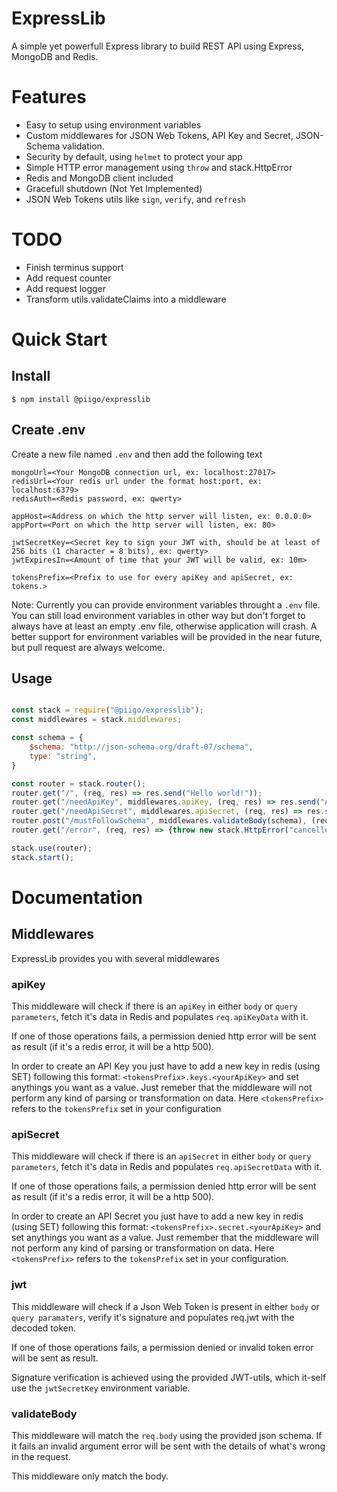 # ExpressLib

A simple yet powerfull Express library to build REST API using Express, MongoDB and Redis.

# Features

 - Easy to setup using environment variables
 - Custom middlewares for JSON Web Tokens, API Key and Secret, JSON-Schema validation.
 - Security by default, using `helmet` to protect your app
 - Simple HTTP error management using `throw` and stack.HttpError
 - Redis and MongoDB client included
 - Gracefull shutdown (Not Yet Implemented)
 - JSON Web Tokens utils like `sign`, `verify`, and `refresh`

# TODO

 - Finish terminus support
 - Add request counter
 - Add request logger
 - Transform utils.validateClaims into a middleware

# Quick Start

## Install

```shell
$ npm install @piigo/expresslib
```

## Create .env

Create a new file named `.env` and then add the following text

```dosini
mongoUrl=<Your MongoDB connection url, ex: localhost:27017>
redisUrl=<Your redis url under the format host:port, ex: localhost:6379>
redisAuth=<Redis password, ex: qwerty>

appHost=<Address on which the http server will listen, ex: 0.0.0.0>
appPort=<Port on which the http server will listen, ex: 80>

jwtSecretKey=<Secret key to sign your JWT with, should be at least of 256 bits (1 character = 8 bits), ex: qwerty>
jwtExpiresIn=<Amount of time that your JWT will be valid, ex: 10m>

tokensPrefix=<Prefix to use for every apiKey and apiSecret, ex: tokens.>
```

Note: Currently you can provide environment variables throught a `.env` file.
You can still load environment variables in other way but don't forget to always have at least an empty .env file, otherwise application will crash.
A better support for environment variables will be provided in the near future, but pull request are always welcome.

## Usage

```javascript

const stack = require("@piigo/expresslib");
const middlewares = stack.middlewares;

const schema = {
    $schema: "http://json-schema.org/draft-07/schema",
    type: "string",
}

const router = stack.router();
router.get("/", (req, res) => res.send("Hello world!"));
router.get("/needApiKey", middlewares.apiKey, (req, res) => res.send("Access authorized " + req.appId));
router.get("/needApiSecret", middlewares.apiSecret, (req, res) => res.send("Access authorized " + req.appId));
router.post("/mustFollowSchema", middlewares.validateBody(schema), (req, res) => res.send("Schema is valid"));
router.get("/error", (req, res) => {throw new stack.HttpError("cancelled", "It works")});

stack.use(router);
stack.start();

```

# Documentation

## Middlewares

ExpressLib provides you with several middlewares

### apiKey

This middleware will check if there is an `apiKey` in either `body` or `query parameters`, fetch it's data in Redis and populates `req.apiKeyData` with it.

If one of those operations fails, a permission denied http error will be sent as result (if it's a redis error, it will be a http 500).

In order to create an API Key you just have to add a new key in redis (using SET) following this format:
`<tokensPrefix>.keys.<yourApiKey>` and set anythings you want as a value. Just remeber that the middleware will not perform any kind of parsing or transformation on data.
Here `<tokensPrefix>` refers to the `tokensPrefix` set in your configuration

### apiSecret

This middleware will check if there is an `apiSecret` in either `body` or `query parameters`, fetch it's data in Redis and populates `req.apiSecretData` with it.

If one of those operations fails, a permission denied http error will be sent as result (if it's a redis error, it will be a http 500).

In order to create an API Secret you just have to add a new key in redis (using SET) following this format:
`<tokensPrefix>.secret.<yourApiKey>` and set anythings you want as a value. Just remember that the middleware will not perform any kind of parsing or transformation on data.
Here `<tokensPrefix>` refers to the `tokensPrefix` set in your configuration.

### jwt

This middleware will check if a Json Web Token is present in either `body` or `query paramaters`, verify it's signature and populates req.jwt with the decoded token.

If one of those operations fails, a permission denied or invalid token error will be sent as  result.

Signature verification is achieved using the provided JWT-utils, which it-self use the `jwtSecretKey` environment variable.

### validateBody

This middleware will match the `req.body` using the provided json schema. If it fails an invalid argument error will be sent with the details of what's wrong in the request.

This middleware only match the body.
